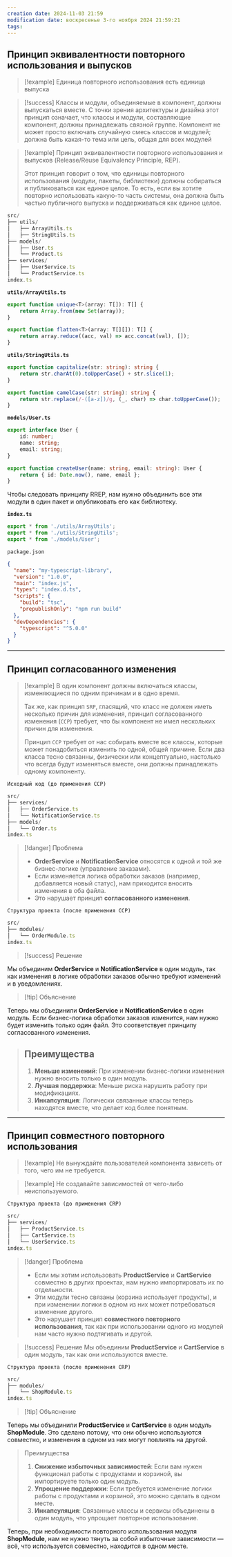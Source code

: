 ```yaml
---
creation date: 2024-11-03 21:59
modification date: воскресенье 3-го ноября 2024 21:59:21
tags: 
---
```

## Принцип эквивалентности повторного использования и выпусков
 
>[!example] Единица повторного использования есть единица выпуска

>[!success] Классы и модули, объединяемые в компонент, должны выпускаться вместе.
>С точки зрения архитектуры и дизайна этот принцип означает, что классы и модули, составляющие компонент, должны принадлежать связной группе. Компонент не может просто включать случайную смесь классов и модулей; должна быть какая-то тема или цель, общая для всех модулей

>[!example] Принцип эквивалентности повторного использования и выпусков (Release/Reuse Equivalency Principle, REP). 
>
>Этот принцип говорит о том, что единицы повторного использования (модули, пакеты, библиотеки) должны собираться и публиковаться как единое целое. То есть, если вы хотите повторно использовать какую-то часть системы, она должна быть частью публичного выпуска и поддерживаться как единое целое.

```ts
src/
├── utils/
│   ├── ArrayUtils.ts
│   ├── StringUtils.ts
├── models/
│   ├── User.ts
│   └── Product.ts
├── services/
│   ├── UserService.ts
│   └── ProductService.ts
index.ts
```

**`utils/ArrayUtils.ts`**
```ts
export function unique<T>(array: T[]): T[] {
    return Array.from(new Set(array));
}

export function flatten<T>(array: T[][]): T[] {
    return array.reduce((acc, val) => acc.concat(val), []);
}
```

**`utils/StringUtils.ts`**
```ts
export function capitalize(str: string): string {
    return str.charAt(0).toUpperCase() + str.slice(1);
}

export function camelCase(str: string): string {
    return str.replace(/-([a-z])/g, (_, char) => char.toUpperCase());
}
```

**`models/User.ts`**
```ts
export interface User {
    id: number;
    name: string;
    email: string;
}

export function createUser(name: string, email: string): User {
    return { id: Date.now(), name, email };
}
```

Чтобы следовать принципу RREP, нам нужно объединить все эти модули в один пакет и опубликовать его как библиотеку.

**`index.ts`**
```ts
export * from './utils/ArrayUtils';
export * from './utils/StringUtils';
export * from './models/User';
```

`package.json`
```json
{
  "name": "my-typescript-library",
  "version": "1.0.0",
  "main": "index.js",
  "types": "index.d.ts",
  "scripts": {
    "build": "tsc",
    "prepublishOnly": "npm run build"
  },
  "devDependencies": {
    "typescript": "^5.0.0"
  }
}
```
---
## Принцип согласованного изменения
>[!example] В один компонент должны включаться классы, изменяющиеся по одним причинам и в одно время.
>
>Так же, как принцип `SRP`, гласящий, что класс не должен иметь несколько причин для изменения, принцип согласованного изменения (`CCP`) требует, что бы компонент не имел нескольких причин для изменения.
>
>Принцип `CCP` требует от нас собирать вместе все классы, которые может понадобиться изменить по одной, общей причине. Если два класса тесно связанны, физически или концептуально, настолько что всегда будут изменяться вместе, они должны принадлежать одному компоненту.

`Исходный код (до применения CCP)`
```ts
src/
├── services/
│   ├── OrderService.ts
│   └── NotificationService.ts
├── models/
│   └── Order.ts
index.ts
```

>[!danger] Проблема
>
>- **OrderService** и **NotificationService** относятся к одной и той же бизнес-логике (управление заказами).
>- Если изменяется логика обработки заказов (например, добавляется новый статус), нам приходится вносить изменения в оба файла.
>- Это нарушает принцип **согласованного изменения**.

`Структура проекта (после применения CCP)`
```ts
src/
├── modules/
│   └── OrderModule.ts
index.ts
```

>[!success] Решение
>
Мы объединим **OrderService** и **NotificationService** в один модуль, так как изменения в логике обработки заказов обычно требуют изменений и в уведомлениях.

>[!tip] Объяснение
>
Теперь мы объединили **OrderService** и **NotificationService** в один модуль. Если бизнес-логика обработки заказов изменится, нам нужно будет изменить только один файл. Это соответствует принципу согласованного изменения.
>
> ## Преимущества
>
>1. **Меньше изменений**: При изменении бизнес-логики изменения нужно вносить только в один модуль.
>2. **Лучшая поддержка**: Меньше риска нарушить работу при модификациях.
>3. **Инкапсуляция**: Логически связанные классы теперь находятся вместе, что делает код более понятным.

---
## Принцип совместного повторного использования
>[!example] Не вынуждайте пользователей компонента зависеть от того, чего им не требуется.

>[!example] Не создавайте зависимостей от чего-либо неиспользуемого.

`Структура проекта (до применения CRP)`
```ts
src/
├── services/
│   ├── ProductService.ts
│   ├── CartService.ts
│   └── UserService.ts
index.ts
```

>[!danger] Проблема
>- Если мы хотим использовать **ProductService** и **CartService** совместно в других проектах, нам нужно импортировать их по отдельности.
>- Эти модули тесно связаны (корзина использует продукты), и при изменении логики в одном из них может потребоваться изменение другого.
>- Это нарушает принцип **совместного повторного использования**, так как при использовании одного из модулей нам часто нужно подтягивать и другой.

>[!success] Решение
Мы объединим **ProductService** и **CartService** в один модуль, так как они используются вместе.

`Структура проекта (после применения CRP)`
```ts
src/
├── modules/
│   └── ShopModule.ts
index.ts
```

>[!tip] Объяснение
>
Теперь мы объединили **ProductService** и **CartService** в один модуль **ShopModule**. Это сделано потому, что они обычно используются совместно, и изменения в одном из них могут повлиять на другой.
>
> Преимущества
>
>1. **Снижение избыточных зависимостей**: Если вам нужен функционал работы с продуктами и корзиной, вы импортируете только один модуль.
>2. **Упрощение поддержки**: Если требуется изменение логики работы с продуктами и корзиной, это можно сделать в одном месте.
>3. **Инкапсуляция**: Связанные классы и сервисы объединены в один модуль, что упрощает повторное использование.
>
Теперь, при необходимости повторного использования модуля **ShopModule**, нам не нужно тянуть за собой избыточные зависимости — всё, что используется совместно, находится в одном месте.

